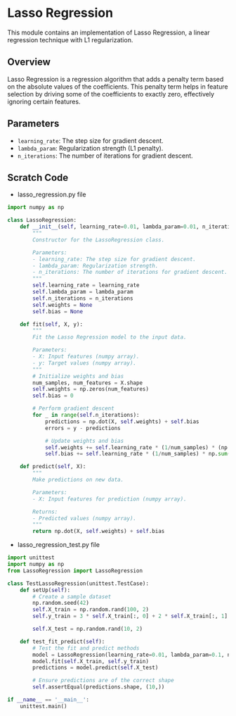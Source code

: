# Lasso Regression

This module contains an implementation of Lasso Regression, a linear regression technique with L1 regularization.

## Overview

Lasso Regression is a regression algorithm that adds a penalty term based on the absolute values of the coefficients. This penalty term helps in feature selection by driving some of the coefficients to exactly zero, effectively ignoring certain features.

## Parameters

- `learning_rate`: The step size for gradient descent.
- `lambda_param`: Regularization strength (L1 penalty).
- `n_iterations`: The number of iterations for gradient descent.

## Scratch Code 

- lasso_regression.py file 

```py
import numpy as np

class LassoRegression:
    def __init__(self, learning_rate=0.01, lambda_param=0.01, n_iterations=1000):
        """
        Constructor for the LassoRegression class.

        Parameters:
        - learning_rate: The step size for gradient descent.
        - lambda_param: Regularization strength.
        - n_iterations: The number of iterations for gradient descent.
        """
        self.learning_rate = learning_rate
        self.lambda_param = lambda_param
        self.n_iterations = n_iterations
        self.weights = None
        self.bias = None

    def fit(self, X, y):
        """
        Fit the Lasso Regression model to the input data.

        Parameters:
        - X: Input features (numpy array).
        - y: Target values (numpy array).
        """
        # Initialize weights and bias
        num_samples, num_features = X.shape
        self.weights = np.zeros(num_features)
        self.bias = 0

        # Perform gradient descent
        for _ in range(self.n_iterations):
            predictions = np.dot(X, self.weights) + self.bias
            errors = y - predictions

            # Update weights and bias
            self.weights += self.learning_rate * (1/num_samples) * (np.dot(X.T, errors) - self.lambda_param * np.sign(self.weights))
            self.bias += self.learning_rate * (1/num_samples) * np.sum(errors)

    def predict(self, X):
        """
        Make predictions on new data.

        Parameters:
        - X: Input features for prediction (numpy array).

        Returns:
        - Predicted values (numpy array).
        """
        return np.dot(X, self.weights) + self.bias
```

- lasso_regression_test.py file 

```py
import unittest
import numpy as np
from LassoRegression import LassoRegression

class TestLassoRegression(unittest.TestCase):
    def setUp(self):
        # Create a sample dataset
        np.random.seed(42)
        self.X_train = np.random.rand(100, 2)
        self.y_train = 3 * self.X_train[:, 0] + 2 * self.X_train[:, 1] + np.random.randn(100)

        self.X_test = np.random.rand(10, 2)

    def test_fit_predict(self):
        # Test the fit and predict methods
        model = LassoRegression(learning_rate=0.01, lambda_param=0.1, n_iterations=1000)
        model.fit(self.X_train, self.y_train)
        predictions = model.predict(self.X_test)

        # Ensure predictions are of the correct shape
        self.assertEqual(predictions.shape, (10,))

if __name__ == '__main__':
    unittest.main()
```
